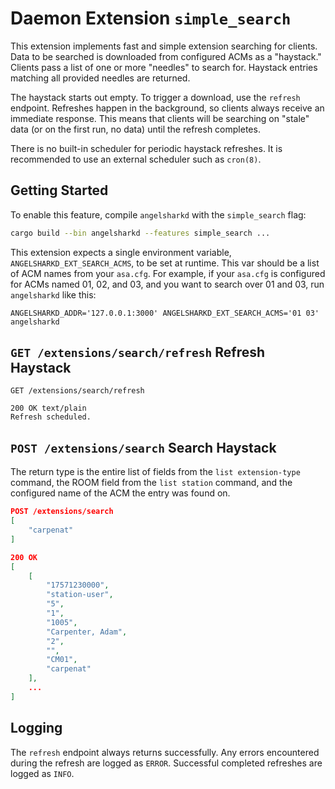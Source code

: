 # Daemon Extension `simple_search`

This extension implements fast and simple extension searching for clients. Data
to be searched is downloaded from configured ACMs as a "haystack." Clients pass
a list of one or more "needles" to search for. Haystack entries matching all
provided needles are returned.

The haystack starts out empty. To trigger a download, use the `refresh`
endpoint. Refreshes happen in the background, so clients always receive an
immediate response. This means that clients will be searching on "stale" data
(or on the first run, no data) until the refresh completes.

There is no built-in scheduler for periodic haystack refreshes. It is
recommended to use an external scheduler such as `cron(8)`.

## Getting Started

To enable this feature, compile `angelsharkd` with the `simple_search` flag:

```sh
cargo build --bin angelsharkd --features simple_search ...
```

This extension expects a single environment variable,
`ANGELSHARKD_EXT_SEARCH_ACMS`, to be set at runtime. This var should be a list
of ACM names from your `asa.cfg`. For example, if your `asa.cfg` is configured
for ACMs named 01, 02, and 03, and you want to search over 01 and 03, run
`angelsharkd` like this:

```
ANGELSHARKD_ADDR='127.0.0.1:3000' ANGELSHARKD_EXT_SEARCH_ACMS='01 03' angelsharkd
```

## `GET /extensions/search/refresh` Refresh Haystack

`GET /extensions/search/refresh`

```
200 OK text/plain
Refresh scheduled.
```

## `POST /extensions/search` Search Haystack

The return type is the entire list of fields from the `list extension-type`
command, the ROOM field from the `list station` command, and the configured name
of the ACM the entry was found on.

```json
POST /extensions/search
[
	"carpenat"
]
```

```json
200 OK
[
    [
        "17571230000",
        "station-user",
        "5",
        "1",
        "1005",
        "Carpenter, Adam",
        "2",
        "",
        "CM01",
        "carpenat"
    ],
	...
]
```

## Logging

The `refresh` endpoint always returns successfully. Any errors encountered
during the refresh are logged as `ERROR`. Successful completed refreshes are
logged as `INFO`.
